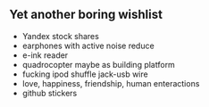 ## Yet another boring wishlist

* Yandex stock shares
* earphones with active noise reduce
* e-ink reader
* quadrocopter maybe as building platform
* fucking ipod shuffle jack-usb wire
* love, happiness, friendship, human enteractions
* github stickers
